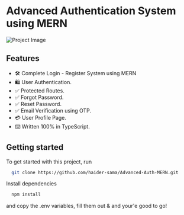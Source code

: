 # Advanced Authentication System using MERN


![Project Image](https://github.com/haider-sama/Advanced-Auth-MERN/blob/main/public/thumbnail.png)

## Features

- 🛠️ Complete Login - Register System using MERN
- 🛍️ User Authentication.
- ✅ Protected Routes.
- ✅ Forgot Password.
- ✅ Reset Password.
- ✅ Email Verification using OTP.
- 💳 User Profile Page.
- ⌨️ Written 100% in TypeScript.


## Getting started

To get started with this project, run

```bash
  git clone https://github.com/haider-sama/Advanced-Auth-MERN.git
```
Install dependencies
```bash
  npm install
```


and copy the .env variables, fill them out & and your'e good to go!
